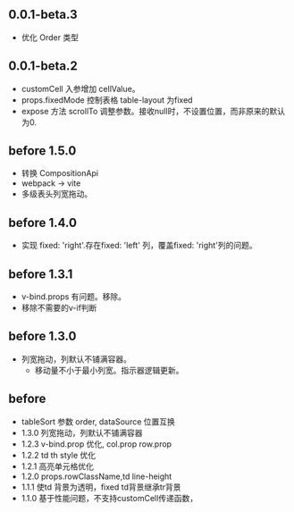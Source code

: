 ## 0.0.1-beta.3
* 优化 Order 类型

## 0.0.1-beta.2
* customCell 入参增加 cellValue。
* props.fixedMode 控制表格 table-layout 为fixed
* expose 方法 scrollTo 调整参数。接收null时，不设置位置，而非原来的默认为0.

## before 1.5.0
* 转换 CompositionApi
* webpack -> vite
* 多级表头列宽拖动。
## before 1.4.0
* 实现 fixed: 'right'.存在fixed: 'left' 列，覆盖fixed: 'right'列的问题。
## before 1.3.1
* v-bind.props 有问题。移除。
* 移除不需要的v-if判断
## before 1.3.0 
* 列宽拖动，列默认不铺满容器。
    * 移动量不小于最小列宽。指示器逻辑更新。

## before
* tableSort 参数 order, dataSource 位置互换
* 1.3.0 列宽拖动，列默认不铺满容器
* 1.2.3 v-bind.prop 优化, col.prop row.prop
* 1.2.2 td th style 优化
* 1.2.1 高亮单元格优化
* 1.2.0 props.rowClassName,td line-height
* 1.1.1 使td 背景为透明，fixed td背景继承tr背景
* 1.1.0 基于性能问题，不支持customCell传递函数，